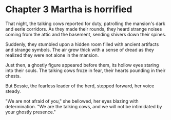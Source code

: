 # Chapter 3 Martha is horrified
That night, the talking cows reported for duty, patrolling the mansion's dark and eerie corridors. As they made their rounds, they heard strange noises coming from the attic and the basement, sending shivers down their spines.

Suddenly, they stumbled upon a hidden room filled with ancient artifacts and strange symbols. The air grew thick with a sense of dread as they realized they were not alone in the mansion.

Just then, a ghostly figure appeared before them, its hollow eyes staring into their souls. The talking cows froze in fear, their hearts pounding in their chests.

But Bessie, the fearless leader of the herd, stepped forward, her voice steady.

"We are not afraid of you," she bellowed, her eyes blazing with determination. "We are the talking cows, and we will not be intimidated by your ghostly presence."
